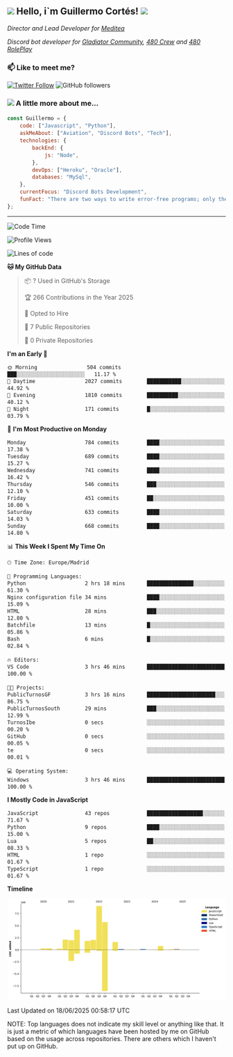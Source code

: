 <h2><img src="https://emojis.slackmojis.com/emojis/images/1531849430/4246/blob-sunglasses.gif?1531849430" width="30"/> Hello, i`m Guillermo Cortés! <img src="https://media.giphy.com/media/PiuVH04cd9JcmqqWKK/giphy.gif" width="50"></h2>
<p><em>Director and Lead Developer for <a href="https://mediteavirtual.es/">Meditea</a>
</em></p>
<p><em>Discord bot developer for <a href="https://discord.comunidadgladiator.com">Gladiator Community</a>, <a href="https://discord.gg/UpvpkUbGdA">480 Crew</a> and <a href="https://discord.gg/dmMRQgH3tu">480 RolePlay</a>
</em></p>

### 📫 Like to meet me?

[![Twitter Follow](https://img.shields.io/twitter/follow/concara3443?label=Follow)](https://twitter.com/intent/follow?screen_name=concara3443)
![GitHub followers](https://img.shields.io/github/followers/concara3443?label=Follow&style=social)

### <img src="https://media.giphy.com/media/WFZvB7VIXBgiz3oDXE/giphy.gif" width="50"> A little more about me...  

```javascript
const Guillermo = {
    code: ["Javascript", "Python"],
    askMeAbout: ["Aviation", "Discord Bots", "Tech"],
    technologies: {
        backEnd: {
            js: "Node",
        },
        devOps: ["Heroku", "Oracle"],
        databases: "MySql",
    },
    currentFocus: "Discord Bots Development",
    funFact: "There are two ways to write error-free programs; only the third one works"
};
```

---

<!--START_SECTION:waka-->
![Code Time](http://img.shields.io/badge/Code%20Time-625%20hrs%2020%20mins-blue)

![Profile Views](http://img.shields.io/badge/Profile%20Views-0-blue)

![Lines of code](https://img.shields.io/badge/From%20Hello%20World%20I%27ve%20Written-30.0%20million%20lines%20of%20code-blue)

**🐱 My GitHub Data** 

> 📦 ? Used in GitHub's Storage 
 > 
> 🏆 266 Contributions in the Year 2025
 > 
> 💼 Opted to Hire
 > 
> 📜 7 Public Repositories 
 > 
> 🔑 0 Private Repositories 
 > 
**I'm an Early 🐤** 

```text
🌞 Morning                504 commits         ███░░░░░░░░░░░░░░░░░░░░░░   11.17 % 
🌆 Daytime                2027 commits        ███████████░░░░░░░░░░░░░░   44.92 % 
🌃 Evening                1810 commits        ██████████░░░░░░░░░░░░░░░   40.12 % 
🌙 Night                  171 commits         █░░░░░░░░░░░░░░░░░░░░░░░░   03.79 % 
```
📅 **I'm Most Productive on Monday** 

```text
Monday                   784 commits         ████░░░░░░░░░░░░░░░░░░░░░   17.38 % 
Tuesday                  689 commits         ████░░░░░░░░░░░░░░░░░░░░░   15.27 % 
Wednesday                741 commits         ████░░░░░░░░░░░░░░░░░░░░░   16.42 % 
Thursday                 546 commits         ███░░░░░░░░░░░░░░░░░░░░░░   12.10 % 
Friday                   451 commits         ██░░░░░░░░░░░░░░░░░░░░░░░   10.00 % 
Saturday                 633 commits         ████░░░░░░░░░░░░░░░░░░░░░   14.03 % 
Sunday                   668 commits         ████░░░░░░░░░░░░░░░░░░░░░   14.80 % 
```


📊 **This Week I Spent My Time On** 

```text
🕑︎ Time Zone: Europe/Madrid

💬 Programming Languages: 
Python                   2 hrs 18 mins       ███████████████░░░░░░░░░░   61.30 % 
Nginx configuration file 34 mins             ████░░░░░░░░░░░░░░░░░░░░░   15.09 % 
HTML                     28 mins             ███░░░░░░░░░░░░░░░░░░░░░░   12.80 % 
Batchfile                13 mins             █░░░░░░░░░░░░░░░░░░░░░░░░   05.86 % 
Bash                     6 mins              █░░░░░░░░░░░░░░░░░░░░░░░░   02.84 % 

🔥 Editors: 
VS Code                  3 hrs 46 mins       █████████████████████████   100.00 % 

🐱‍💻 Projects: 
PublicTurnosGF           3 hrs 16 mins       ██████████████████████░░░   86.75 % 
PublicTurnosSouth        29 mins             ███░░░░░░░░░░░░░░░░░░░░░░   12.99 % 
TurnosIbe                0 secs              ░░░░░░░░░░░░░░░░░░░░░░░░░   00.20 % 
GitHub                   0 secs              ░░░░░░░░░░░░░░░░░░░░░░░░░   00.05 % 
te                       0 secs              ░░░░░░░░░░░░░░░░░░░░░░░░░   00.01 % 

💻 Operating System: 
Windows                  3 hrs 46 mins       █████████████████████████   100.00 % 
```

**I Mostly Code in JavaScript** 

```text
JavaScript               43 repos            ██████████████████░░░░░░░   71.67 % 
Python                   9 repos             ████░░░░░░░░░░░░░░░░░░░░░   15.00 % 
Lua                      5 repos             ██░░░░░░░░░░░░░░░░░░░░░░░   08.33 % 
HTML                     1 repo              ░░░░░░░░░░░░░░░░░░░░░░░░░   01.67 % 
TypeScript               1 repo              ░░░░░░░░░░░░░░░░░░░░░░░░░   01.67 % 
```



**Timeline**

![Lines of Code chart](https://raw.githubusercontent.com/Concara3443/Concara3443/main/assets/bar_graph.png)


 Last Updated on 18/06/2025 00:58:17 UTC
<!--END_SECTION:waka-->

NOTE: Top languages does not indicate my skill level or anything like that. It is just a metric of which languages have been hosted by me on GitHub based on the usage across repositories. There are others which I haven't put up on GitHub.

